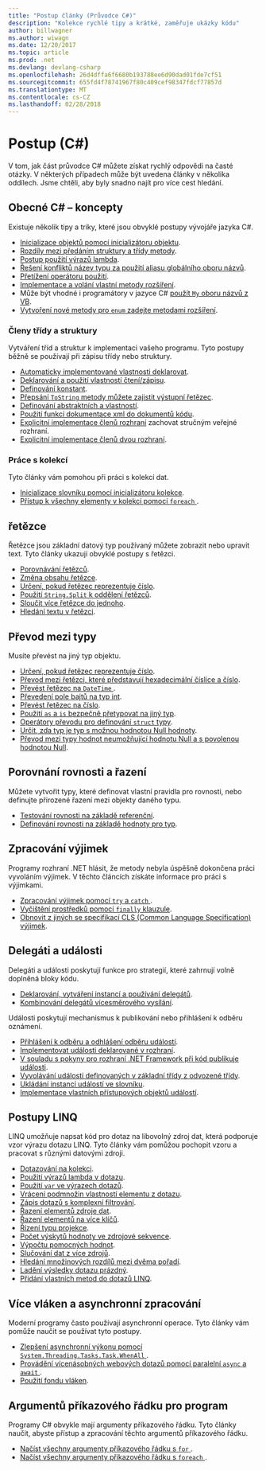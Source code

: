 ```yaml
---
title: "Postup články (Průvodce C#)"
description: "Kolekce rychlé tipy a krátké, zaměřuje ukázky kódu"
author: billwagner
ms.author: wiwagn
ms.date: 12/20/2017
ms.topic: article
ms.prod: .net
ms.devlang: devlang-csharp
ms.openlocfilehash: 26d4dffa6f6680b193788ee6d90dad01fde7cf51
ms.sourcegitcommit: 655fd4f78741967f80c409cef98347fdcf77857d
ms.translationtype: MT
ms.contentlocale: cs-CZ
ms.lasthandoff: 02/28/2018
---
```

# <a name="how-to-c"></a>Postup (C#)

V tom, jak část průvodce C# můžete získat rychlý odpovědi na časté otázky. V některých případech může být uvedena články v několika oddílech. Jsme chtěli, aby byly snadno najít pro více cest hledání. 

## <a name="general-c-concepts"></a>Obecné C# – koncepty

Existuje několik tipy a triky, které jsou obvyklé postupy vývojáře jazyka C#.

- [Inicializace objektů pomocí inicializátoru objektu](../programming-guide/classes-and-structs/how-to-initialize-objects-by-using-an-object-initializer.md).
- [Rozdíly mezi předáním struktury a třídy metody](../programming-guide/classes-and-structs/how-to-know-the-difference-passing-a-struct-and-passing-a-class-to-a-method.md).
- [Postup použití výrazů lambda](../programming-guide/statements-expressions-operators/how-to-use-lambda-expressions-outside-linq.md).
- [Řešení konfliktů název typu za použití aliasu globálního oboru názvů](../programming-guide/namespaces/how-to-use-the-global-namespace-alias.md).
- [Přetížení operátoru použití](../programming-guide/statements-expressions-operators/how-to-use-operator-overloading-to-create-a-complex-number-class.md).
- [Implementace a volání vlastní metody rozšíření](../programming-guide/classes-and-structs/how-to-implement-and-call-a-custom-extension-method.md).
- Může být vhodné i programátory v jazyce C# [použít `My` oboru názvů z VB](../programming-guide/namespaces/how-to-use-the-my-namespace.md).
- [Vytvoření nové metody pro `enum` zadejte metodami rozšíření](../programming-guide/classes-and-structs/how-to-create-a-new-method-for-an-enumeration.md).

### <a name="class-and-struct-members"></a>Členy třídy a struktury

Vytváření tříd a struktur k implementaci vašeho programu. Tyto postupy běžně se používají při zápisu třídy nebo struktury.

- [Automaticky implementované vlastnosti deklarovat](../programming-guide/classes-and-structs/how-to-implement-a-lightweight-class-with-auto-implemented-properties.md).
- [Deklarování a použití vlastností čtení/zápisu](../programming-guide/classes-and-structs/how-to-declare-and-use-read-write-properties.md).
- [Definování konstant](../programming-guide/classes-and-structs/how-to-define-constants.md).
- [Přepsání `ToString` metody můžete zajistit výstupní řetězec](../programming-guide/classes-and-structs/how-to-override-the-tostring-method.md).
- [Definování abstraktních a vlastností](../programming-guide/classes-and-structs/how-to-define-abstract-properties.md).
- [Použití funkcí dokumentace xml do dokumentů kódu](../programming-guide/xmldoc/how-to-use-the-xml-documentation-features.md).
- [Explicitní implementace členů rozhraní](../programming-guide/interfaces/how-to-explicitly-implement-interface-members.md) zachovat stručným veřejné rozhraní.
- [Explicitní implementace členů dvou rozhraní](../programming-guide/interfaces/how-to-explicitly-implement-members-of-two-interfaces.md).

### <a name="working-with-collections"></a>Práce s kolekcí

Tyto články vám pomohou při práci s kolekcí dat.

- [Inicializace slovníku pomocí inicializátoru kolekce](../programming-guide/classes-and-structs/how-to-initialize-a-dictionary-with-a-collection-initializer.md).
- [Přístup k všechny elementy v kolekci pomocí `foreach` ](../programming-guide/classes-and-structs/how-to-access-a-collection-class-with-foreach.md).

## <a name="strings"></a>řetězce

Řetězce jsou základní datový typ používaný můžete zobrazit nebo upravit text. Tyto články ukazují obvyklé postupy s řetězci.

- [Porovnávání řetězců](../programming-guide/strings/how-to-compare-strings.md).
- [Změna obsahu řetězce](../programming-guide/strings/how-to-modify-string-contents.md).
- [Určení, pokud řetězec reprezentuje číslo](../programming-guide/strings/how-to-determine-whether-a-string-represents-a-numeric-value.md).
- [Použití `String.Split` k oddělení řetězců](parse-strings-using-split.md).
- [Sloučit více řetězce do jednoho](concatenate-multiple-strings.md).
- [Hledání textu v řetězci](search-strings.md).

## <a name="convert-between-types"></a>Převod mezi typy

Musíte převést na jiný typ objektu.

- [Určení, pokud řetězec reprezentuje číslo](../programming-guide/strings/how-to-determine-whether-a-string-represents-a-numeric-value.md).
- [Převod mezi řetězci, které představují hexadecimální číslice a číslo](../programming-guide/types/how-to-convert-between-hexadecimal-strings-and-numeric-types.md).
- [Převést řetězec na `DateTime` ](../../standard/base-types/parsing-datetime.md).
- [Převedení pole bajtů na typ int](../programming-guide/types/how-to-convert-a-byte-array-to-an-int.md).
- [Převést řetězec na číslo](../programming-guide/types/how-to-convert-a-string-to-a-number.md).
- [Použití `as` a `is` bezpečně přetypovat na jiný typ](../programming-guide/types/how-to-safely-cast-by-using-as-and-is-operators.md).
- [Operátory převodu pro definování `struct` typy](../programming-guide/statements-expressions-operators/how-to-implement-user-defined-conversions-between-structs.md).
- [Určit, zda typ je typ s možnou hodnotou Null hodnoty](../programming-guide/nullable-types/how-to-identify-a-nullable-type.md).
- [Převod mezi typy hodnot neumožňující hodnotu Null a s povolenou hodnotou Null](../programming-guide/nullable-types/how-to-safely-cast-from-bool-to-bool.md).

## <a name="equality-and-ordering-comparisons"></a>Porovnání rovnosti a řazení

Můžete vytvořit typy, které definovat vlastní pravidla pro rovnosti, nebo definujte přirozené řazení mezi objekty daného typu.

- [Testování rovnosti na základě referenční](../programming-guide/statements-expressions-operators/how-to-test-for-reference-equality-identity.md).
- [Definování rovnosti na základě hodnoty pro typ](../programming-guide/statements-expressions-operators/how-to-define-value-equality-for-a-type.md).

## <a name="exception-handling"></a>Zpracování výjimek

Programy rozhraní .NET hlásit, že metody nebyla úspěšně dokončena práci vyvoláním výjimek. V těchto článcích získáte informace pro práci s výjimkami.

- [Zpracování výjimek pomocí `try` a `catch` ](../programming-guide/exceptions/how-to-handle-an-exception-using-try-catch.md).
- [Vyčištění prostředků pomocí `finally` klauzule](../programming-guide/exceptions/how-to-execute-cleanup-code-using-finally.md).
- [Obnovit z jiných se specifikací CLS (Common Language Specification) výjimek](../programming-guide/exceptions/how-to-catch-a-non-cls-exception.md).

## <a name="delegates-and-events"></a>Delegáti a události

Delegáti a události poskytují funkce pro strategií, které zahrnují volně doplněná bloky kódu.

- [Deklarování, vytváření instancí a používání delegátů](../programming-guide/delegates/how-to-declare-instantiate-and-use-a-delegate.md).
- [Kombinování delegátů vícesměrového vysílání](../programming-guide/delegates/how-to-combine-delegates-multicast-delegates.md).

Události poskytují mechanismus k publikování nebo přihlášení k odběru oznámení.

- [Přihlášení k odběru a odhlášení odběru událostí](../programming-guide/events/how-to-subscribe-to-and-unsubscribe-from-events.md).
- [Implementovat události deklarované v rozhraní](../programming-guide/events/how-to-implement-interface-events.md).
- [V souladu s pokyny pro rozhraní .NET Framework při kód publikuje události](../programming-guide/events/how-to-publish-events-that-conform-to-net-framework-guidelines.md).
- [Vyvolávání událostí definovaných v základní třídy z odvozené třídy](../programming-guide/events/how-to-raise-base-class-events-in-derived-classes.md).
- [Ukládání instancí událostí ve slovníku](../programming-guide/events/how-to-use-a-dictionary-to-store-event-instances.md).
- [Implementace vlastních přístupových objektů událostí](../programming-guide/events/how-to-implement-custom-event-accessors.md).

## <a name="linq-practices"></a>Postupy LINQ

LINQ umožňuje napsat kód pro dotaz na libovolný zdroj dat, která podporuje vzor výrazu dotazu LINQ. Tyto články vám pomůžou pochopit vzoru a pracovat s různými datovými zdroji.

- [Dotazování na kolekci](../programming-guide/concepts/linq/how-to-query-an-arraylist-with-linq.md).
- [Použití výrazů lambda v dotazu](../programming-guide/statements-expressions-operators/how-to-use-lambda-expressions-in-a-query.md).
- [Použití `var` ve výrazech dotazů](../programming-guide/classes-and-structs/how-to-use-implicitly-typed-local-variables-and-arrays-in-a-query-expression.md).
- [Vrácení podmnožin vlastností elementu z dotazu](../programming-guide/classes-and-structs/how-to-return-subsets-of-element-properties-in-a-query.md).
- [Zápis dotazů s komplexní filtrování](../programming-guide/concepts/linq/how-to-write-queries-with-complex-filtering.md).
- [Řazení elementů zdroje dat](../programming-guide/concepts/linq/how-to-sort-elements.md).
- [Řazení elementů na více klíčů](../programming-guide/concepts/linq/how-to-sort-elements-on-multiple-keys.md).
- [Řízení typu projekce](../programming-guide/concepts/linq/how-to-control-the-type-of-a-projection.md).
- [Počet výskytů hodnoty ve zdrojové sekvence](../programming-guide/concepts/linq/how-to-count-occurrences-of-a-word-in-a-string-linq.md).
- [Výpočtu pomocných hodnot](../programming-guide/concepts/linq/how-to-calculate-intermediate-values.md).
- [Slučování dat z více zdrojů](../programming-guide/concepts/linq/how-to-populate-object-collections-from-multiple-sources-linq.md).
- [Hledání množinových rozdílů mezi dvěma pořadí](../programming-guide/concepts/linq/how-to-find-the-set-difference-between-two-lists-linq.md).
- [Ladění výsledky dotazu prázdný](../programming-guide/concepts/linq/how-to-debug-empty-query-results-sets.md).
- [Přidání vlastních metod do dotazů LINQ](../programming-guide/concepts/linq/how-to-add-custom-methods-for-linq-queries.md).

## <a name="multiple-threads-and-async-processing"></a>Více vláken a asynchronní zpracování

Moderní programy často používají asynchronní operace. Tyto články vám pomůže naučit se používat tyto postupy.

- [Zlepšení asynchronní výkonu pomocí `System.Threading.Tasks.Task.WhenAll` ](../programming-guide/concepts/async/how-to-extend-the-async-walkthrough-by-using-task-whenall.md).
- [Provádění vícenásobných webových dotazů pomocí paralelní `async` a `await` ](../programming-guide/concepts/async/how-to-make-multiple-web-requests-in-parallel-by-using-async-and-await.md).
- [Použití fondu vláken](../programming-guide/concepts/threading/how-to-use-a-thread-pool.md).

## <a name="command-line-args-to-your-program"></a>Argumentů příkazového řádku pro program

Programy C# obvykle mají argumenty příkazového řádku. Tyto články naučit, abyste přístup a zpracování těchto argumentů příkazového řádku.

- [Načíst všechny argumenty příkazového řádku s `for` ](../programming-guide/main-and-command-args/how-to-display-command-line-arguments.md).
- [Načíst všechny argumenty příkazového řádku s `foreach` ](../programming-guide/main-and-command-args/how-to-access-command-line-arguments-using-foreach.md).
